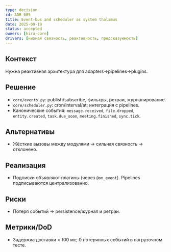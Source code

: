 ```yaml
---
type: decision
id: ADR-005
title: Event-bus and scheduler as system thalamus
date: 2025-09-19
status: accepted
owners: [kira-core]
drivers: [низкая связность, реактивность, предсказуемость]
---
```


## Контекст

Нужна реактивная архитектура для adapters→pipelines→plugins.

## Решение

- `core/events.py`: publish/subscribe, фильтры, ретраи, журналирование.
- `core/scheduler.py`: cron/interval/at; интеграция с pipelines.
- Канонические события: `message.received`, `file.dropped`, `entity.created`, `task.due_soon`, `meeting.finished`, `sync.tick`.

## Альтернативы

- Жёсткие вызовы между модулями → сильная связность → отклонено.

## Реализация

- Подписки объявляют плагины (через `@on_event`). Pipelines подписываются централизованно.

## Риски

- Потеря событий → persistence/журнал и ретраи.

## Метрики/DoD

- Задержка доставки < 100 мс; 0 потерянных событий в нагрузочном тесте.
